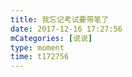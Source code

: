 ```yaml
---
title: 我忘记考试要带笔了
date: 2017-12-16 17:27:56
mCategories: [说说]
type: moment
time: t172756
---
```


<div id="pics-20171216172756"></div>

<script src="/lib/moment/pics.js"></script>
<script>
var data = [
    {"link": "2017-12-16_000000.jpeg", "type": "shuoshuo"}
];
picsRender(data, "pics-20171216172756");
</script>
